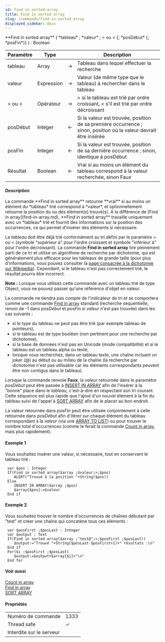 ```yaml
---
id: find-in-sorted-array
title: Find in sorted array
slug: /commands/find-in-sorted-array
displayed_sidebar: docs
---
```


<!--REF #_command_.Find in sorted array.Syntax-->**Find in sorted array** ( *tableau* ; *valeur* ; > ou < {; *posDébut* {; *posFin*}} ) : Boolean<!-- END REF-->
<!--REF #_command_.Find in sorted array.Params-->
| Paramètre | Type |  | Description |
| --- | --- | --- | --- |
| tableau | Array | &#8594;  | Tableau dans lequel effectuer la recherche |
| valeur | Expression | &#8594;  | Valeur (de même type que le tableau) à rechercher dans le tableau |
| > ou < | Opérateur | &#8594;  | > si le tableau est trié par ordre croissant, < s'il est trié par ordre décroissant |
| posDébut | Integer | &#8592; | Si la valeur est trouvée, position de sa première occurrence ; sinon, position où la valeur devrait être insérée |
| posFin | Integer | &#8592; | Si la valeur est trouvée, position de sa dernière occurrence ; sinon, identique à posDébut |
| Résultat | Boolean | &#8592; | Vrai si au moins un élément du tableau correspond à la valeur recherchée, sinon Faux |

<!-- END REF-->

#### Description 

<!--REF #_command_.Find in sorted array.Summary-->La commande **Find in sorted array** retourne **vrai** si au moins un élément du *tableau* trié correspond à *valeur*, et optionnellement retourne la position du ou des élément(s) trouvé(s).<!-- END REF--> A la différence de [Find in array](find-in-array.md), **Find in sorted array** travaille uniquement avec un *tableau* trié et fournit des informations sur la position des occurrences, ce qui permet d'insérer des éléments si nécessaire.

Le *tableau* doit être déjà trié conformément au tri défini par le paramètre *\> ou <* (symbole "supérieur à" pour l'ordre croissant et symbole "inférieur à" pour l'ordre décroissant). La commande **Find in sorted array** tire pleinement parti de ce tri et utilise un algorithme de recherche par dichotomie, qui est généralement plus efficace pour les tableaux de grande taille (pour plus d'informations, vous pouvez consulter la [page consacrée à la dichotomie sur Wikipedia](http://fr.wikipedia.org/wiki/Dichotomie)). Cependant, si le tableau n'est pas correctement trié, le résultat pourra être incorrect.

**Note :** Lorsque vous utilisez cette commande avec un tableau trié de type Object, vous ne pouvez passer qu'une référence d'objet en valeur. 

La commande ne tiendra pas compte de l'indicateur de tri et se comportera comme une commande [Find in array](find-in-array.md) standard (recherche séquentielle, renvoi de -1 dans *posDébut* et *posFin* si *valeur* n'est pas trouvée) dans les cas suivants :

* si le type du tableau ne peut pas être trié (par exemple tableau de pointeurs),
* si le tableau est de type booléen (non pertinent pour une recherche par dichotomie),
* si la base de données n'est pas en Unicode (mode compatibilité) et si le tableau est un tableau alpha ou texte,
* lorsque vous recherchez, dans un tableau texte, une chaîne incluant un joker (@) au début ou au milieu de la chaîne (la recherche par dichotomie n'est pas utilisable car les éléments correspondants peuvent être non contigus dans le tableau).

Lorsque la commande renvoie **Faux**, la *valeur* retournée dans le paramètre *posDébut* peut être passée à [INSERT IN ARRAY](insert-in-array.md) afin de l'insérer à la "bonne" place dans le *tableau*, c'est-à-dire en respectant son tri courant. Cette séquence est plus rapide que l'ajout d'un nouvel élément à la fin du tableau suivi de l'appel à [SORT ARRAY](sort-array.md) afin de le placer au bon endroit.

La valeur retournée dans *posFin* peut être utilisée conjointement à celle retournée dans *posDébut* afin d'itérer sur chaque élément du tableau correspondant à la *valeur* (via une [ARRAY TO LIST](array-to-list.md)) ou pour trouver le nombre total d'occurrences (comme le ferait la commande [Count in array](count-in-array.md), mais plus rapidement).

#### Exemple 1 

Vous souhaitez insérer une valeur, si nécessaire, tout en conservant le tableau trié :

```4d
 var $pos : Integer
 If(Find in sorted array($array ;$valeur;>;$pos)
    ALERT("Trouvé à la position "+String($pos))
 Else
    INSERT IN ARRAY($array ;$pos)
    $array{$pos}:=$valeur
 End if
```

#### Exemple 2 

Vous souhaitez trouver le nombre d'occurrences de chaînes débutant par "test" et créer une chaîne qui concatène tous ces éléments : 

```4d
 var $posFirst ;$posLast : Integer
 var $output : Text
 If(Find in sorted array($array ;"test@";>;$posFirst ;$posLast))
    $output:="Trouvé "+String($posLast-$posFirst+1)+" résultats :\n"
 End if
 For($i ;$posFirst ;$posLast)
    $output:=$output+$array{$i}+"\n"
 End for
```

#### Voir aussi 

[Count in array](count-in-array.md)  
[Find in array](find-in-array.md)  
[SORT ARRAY](sort-array.md)  

#### Propriétés
|  |  |
| --- | --- |
| Numéro de commande | 1333 |
| Thread safe | &check; |
| Interdite sur le serveur ||


